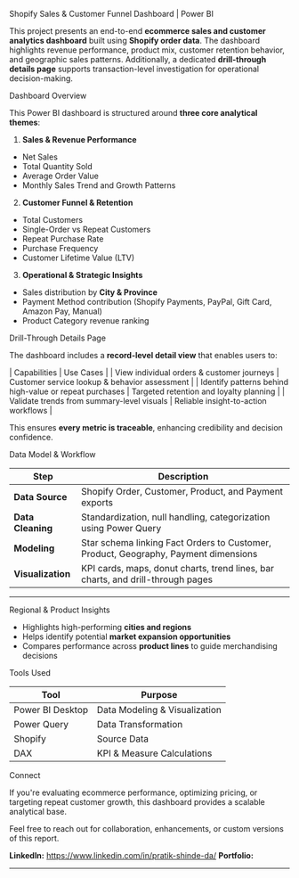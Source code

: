Shopify Sales & Customer Funnel Dashboard | Power BI

This project presents an end-to-end **ecommerce sales and customer analytics dashboard** built using **Shopify order data**. The dashboard highlights revenue performance, product mix, customer retention behavior, and geographic sales patterns. Additionally, a dedicated **drill-through details page** supports transaction-level investigation for operational decision-making.

Dashboard Overview

This Power BI dashboard is structured around **three core analytical themes**:

1) **Sales & Revenue Performance**
- Net Sales
- Total Quantity Sold
- Average Order Value
- Monthly Sales Trend and Growth Patterns

2) **Customer Funnel & Retention**
- Total Customers
- Single-Order vs Repeat Customers
- Repeat Purchase Rate
- Purchase Frequency
- Customer Lifetime Value (LTV)

3) **Operational & Strategic Insights**
- Sales distribution by **City & Province**
- Payment Method contribution (Shopify Payments, PayPal, Gift Card, Amazon Pay, Manual)
- Product Category revenue ranking

Drill-Through Details Page

The dashboard includes a **record-level detail view** that enables users to:

| Capabilities | Use Cases |
| View individual orders & customer journeys | Customer service lookup & behavior assessment |
| Identify patterns behind high-value or repeat purchases | Targeted retention and loyalty planning |
| Validate trends from summary-level visuals | Reliable insight-to-action workflows |

This ensures **every metric is traceable**, enhancing credibility and decision confidence.

Data Model & Workflow

| Step | Description |
|------|-------------|
| **Data Source** | Shopify Order, Customer, Product, and Payment exports |
| **Data Cleaning** | Standardization, null handling, categorization using Power Query |
| **Modeling** | Star schema linking Fact Orders to Customer, Product, Geography, Payment dimensions |
| **Visualization** | KPI cards, maps, donut charts, trend lines, bar charts, and drill-through pages |

---
Regional & Product Insights

- Highlights high-performing **cities and regions**
- Helps identify potential **market expansion opportunities**
- Compares performance across **product lines** to guide merchandising decisions

Tools Used

| Tool | Purpose |
|------|---------|
| Power BI Desktop | Data Modeling & Visualization |
| Power Query | Data Transformation |
| Shopify | Source Data |
| DAX | KPI & Measure Calculations |

Connect

If you're evaluating ecommerce performance, optimizing pricing, or targeting repeat customer growth, this dashboard provides a scalable analytical base.

Feel free to reach out for collaboration, enhancements, or custom versions of this report.

**LinkedIn:** https://www.linkedin.com/in/pratik-shinde-da/ 
**Portfolio:**

---
